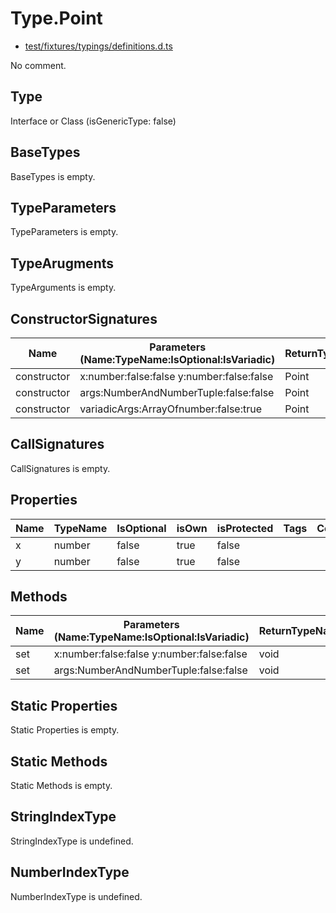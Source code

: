 # Type.Point

* [test/fixtures/typings/definitions.d.ts](/test/fixtures/typings/definitions.d.ts#L15)

No comment.

## Type

Interface or Class (isGenericType: false)

## BaseTypes

BaseTypes is empty.

## TypeParameters

TypeParameters is empty.

## TypeArugments

TypeArguments is empty.

## ConstructorSignatures

Name|Parameters (Name:TypeName:IsOptional:IsVariadic)|ReturnTypeName|Comment
---|---|---|---
constructor|x:number:false:false y:number:false:false |Point|
constructor|args:NumberAndNumberTuple:false:false |Point|
constructor|variadicArgs:ArrayOfnumber:false:true |Point|

## CallSignatures

CallSignatures is empty.

## Properties

Name|TypeName|IsOptional|isOwn|isProtected|Tags|Comment
---|---|---|---|---|---|---
x|number|false|true|false||
y|number|false|true|false||

## Methods

Name|Parameters (Name:TypeName:IsOptional:IsVariadic)|ReturnTypeName|IsOptional|isOwn|isProtected|Comment
---|---|---|---|---|---|---
set|x:number:false:false y:number:false:false |void|false|true|false| 
set|args:NumberAndNumberTuple:false:false |void|false|true|false| 

## Static Properties

Static Properties is empty.

## Static Methods

Static Methods is empty.

## StringIndexType

StringIndexType is undefined.

## NumberIndexType

NumberIndexType is undefined.
